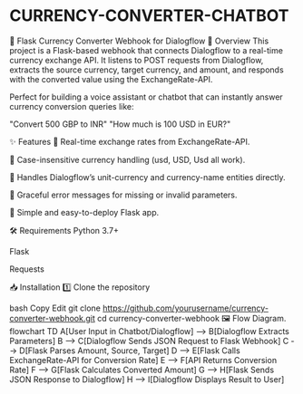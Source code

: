 # CURRENCY-CONVERTER-CHATBOT
💱 Flask Currency Converter Webhook for Dialogflow
📌 Overview
This project is a Flask-based webhook that connects Dialogflow to a real-time currency exchange API.
It listens to POST requests from Dialogflow, extracts the source currency, target currency, and amount,
and responds with the converted value using the ExchangeRate-API.

Perfect for building a voice assistant or chatbot that can instantly answer currency conversion queries like:

"Convert 500 GBP to INR"
"How much is 100 USD in EUR?"

✨ Features
🔹 Real-time exchange rates from ExchangeRate-API.

🔹 Case-insensitive currency handling (usd, USD, Usd all work).

🔹 Handles Dialogflow’s unit-currency and currency-name entities directly.

🔹 Graceful error messages for missing or invalid parameters.

🔹 Simple and easy-to-deploy Flask app.

🛠 Requirements
Python 3.7+

Flask

Requests

📥 Installation
1️⃣ Clone the repository

bash
Copy
Edit
git clone https://github.com/yourusername/currency-converter-webhook.git
cd currency-converter-webhook
🖼 Flow Diagram.
flowchart TD
    A[User Input in Chatbot/Dialogflow] --> B[Dialogflow Extracts Parameters]
    B --> C[Dialogflow Sends JSON Request to Flask Webhook]
    C --> D[Flask Parses Amount, Source, Target]
    D --> E[Flask Calls ExchangeRate-API for Conversion Rate]
    E --> F[API Returns Conversion Rate]
    F --> G[Flask Calculates Converted Amount]
    G --> H[Flask Sends JSON Response to Dialogflow]
    H --> I[Dialogflow Displays Result to User]
